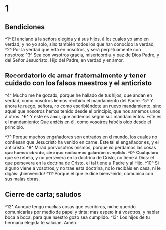 # 1 
## Bendiciones
^1^ El anciano á la señora elegida y á sus hijos, á los cuales yo amo en verdad; y no yo solo, sino también todos los que han conocido la verdad, 
^2^ Por la verdad que está en nosotros, y será perpetuamente con nosotros: 
^3^ Sea con vosotros gracia, misericordia, y paz de Dios Padre, y del Señor Jesucristo, Hijo del Padre, en verdad y en amor.

## Recordatorio de amar fraternalmente y tener cuidado con los falsos maestros y el anticristo
^4^ Mucho me he gozado, porque he hallado de tus hijos, que andan en verdad, como nosotros hemos recibido el mandamiento del Padre. 
^5^ Y ahora te ruego, señora, no como escribiéndote un nuevo mandamiento, sino aquel que nosotros hemos tenido desde el principio, que nos amemos unos á otros. 
^6^ Y este es amor, que andemos según sus mandamientos. Este es el mandamiento: Que andéis en él, como vosotros habéis oído desde el principio.

^7^ Porque muchos engañadores son entrados en el mundo, los cuales no confiesan que Jesucristo ha venido en carne. Este tal el engañador es, y el anticristo. 
^8^ Mirad por vosotros mismos, porque no perdamos las cosas que hemos obrado, sino que recibamos galardón cumplido. 
^9^ Cualquiera que se rebela, y no persevera en la doctrina de Cristo, no tiene á Dios: el que persevera en la doctrina de Cristo, el tal tiene al Padre y al Hijo. 
^10^ Si alguno viene á vosotros, y no trae esta doctrina, no lo recibáis en casa, ni le digáis: ¡bienvenido! 
^11^ Porque el que le dice bienvenido, comunica con sus malas obras.

## Cierre de carta; saludos
 
^12^ Aunque tengo muchas cosas que escribiros, no he querido comunicarlas por medio de papel y tinta; mas espero ir á vosotros, y hablar boca á boca, para que nuestro gozo sea cumplido. 
^13^ Los hijos de tu hermana elegida te saludan. Amén. 